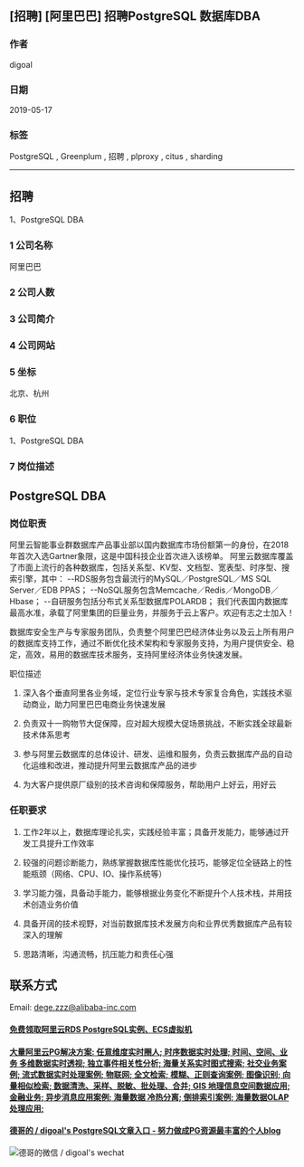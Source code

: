 ## [招聘] [阿里巴巴] 招聘PostgreSQL 数据库DBA     
               
### 作者               
digoal              
              
### 日期              
2019-05-17              
              
### 标签              
PostgreSQL , Greenplum , 招聘 , plproxy , citus , sharding             
              
----              
              
## 招聘              
1、PostgreSQL DBA 
               
### 1 公司名称            
阿里巴巴  
    
### 2 公司人数            
            
### 3 公司简介   
  
### 4 公司网站   
  
             
### 5 坐标              
北京、杭州         
              
### 6 职位              
1、PostgreSQL DBA
              
### 7 岗位描述         
      
## PostgreSQL DBA

### 岗位职责

阿里云智能事业群数据库产品事业部以国内数据库市场份额第一的身份，在2018年首次入选Gartner象限，这是中国科技企业首次进入该榜单。 阿里云数据库覆盖了市面上流行的各种数据库，包括关系型、KV型、文档型、宽表型、时序型、搜索引擎，其中： --RDS服务包含最流行的MySQL／PostgreSQL／MS SQL Server／EDB PPAS； --NoSQL服务包含Memcache／Redis／MongoDB／Hbase； --自研服务包括分布式关系型数据库POLARDB； 我们代表国内数据库最高水准，承载了阿里集团的巨量业务，并服务于云上客户。欢迎有志之士加入！

数据库安全生产与专家服务团队，负责整个阿里巴巴经济体业务以及云上所有用户的数据库支持工作，通过不断优化技术架构和专家服务支持，为用户提供安全、稳定，高效，易用的数据库技术服务，支持阿里经济体业务快速发展。

职位描述

1. 深入各个垂直阿里各业务域，定位行业专家与技术专家复合角色，实践技术驱动商业，助力阿里巴巴电商业务快速发展

2. 负责双十一购物节大促保障，应对超大规模大促场景挑战，不断实践全球最新技术体系思考

3. 参与阿里云数据库的总体设计、研发、运维和服务，负责云数据库产品的自动化运维和改进，推动提升阿里云数据库产品的进步

4. 为大客户提供原厂级别的技术咨询和保障服务，帮助用户上好云，用好云
  
### 任职要求  
  
1. 工作2年以上，数据库理论扎实，实践经验丰富；具备开发能力，能够通过开发工具提升工作效率

2. 较强的问题诊断能力，熟练掌握数据库性能优化技巧，能够定位全链路上的性能瓶颈（网络、CPU、IO、操作系统等）

3. 学习能力强，具备动手能力，能够根据业务变化不断提升个人技术栈，并用技术创造业务价值

4. 具备开阔的技术视野，对当前数据库技术发展方向和业界优秀数据库产品有较深入的理解

5. 思路清晰，沟通流畅，抗压能力和责任心强
  
## 联系方式 
Email:  dege.zzz@alibaba-inc.com  
  
  
  
  
  
  
  
  
  
  
  
  
  
  
  
  
  
  
  
  
  
  
  
  
  
  
  
  
  
  
  
  
  
  
#### [免费领取阿里云RDS PostgreSQL实例、ECS虚拟机](https://www.aliyun.com/database/postgresqlactivity "57258f76c37864c6e6d23383d05714ea")
  
  
#### [大量阿里云PG解决方案: 任意维度实时圈人; 时序数据实时处理; 时间、空间、业务 多维数据实时透视; 独立事件相关性分析; 海量关系实时图式搜索; 社交业务案例; 流式数据实时处理案例; 物联网; 全文检索; 模糊、正则查询案例; 图像识别; 向量相似检索; 数据清洗、采样、脱敏、批处理、合并; GIS 地理信息空间数据应用; 金融业务; 异步消息应用案例; 海量数据 冷热分离; 倒排索引案例; 海量数据OLAP处理应用;](https://yq.aliyun.com/topic/118 "40cff096e9ed7122c512b35d8561d9c8")
  
  
#### [德哥的 / digoal's PostgreSQL文章入口 - 努力做成PG资源最丰富的个人blog](https://github.com/digoal/blog/blob/master/README.md "22709685feb7cab07d30f30387f0a9ae")
  
  
![德哥的微信 / digoal's wechat](../pic/digoal_weixin.jpg "f7ad92eeba24523fd47a6e1a0e691b59")
  
